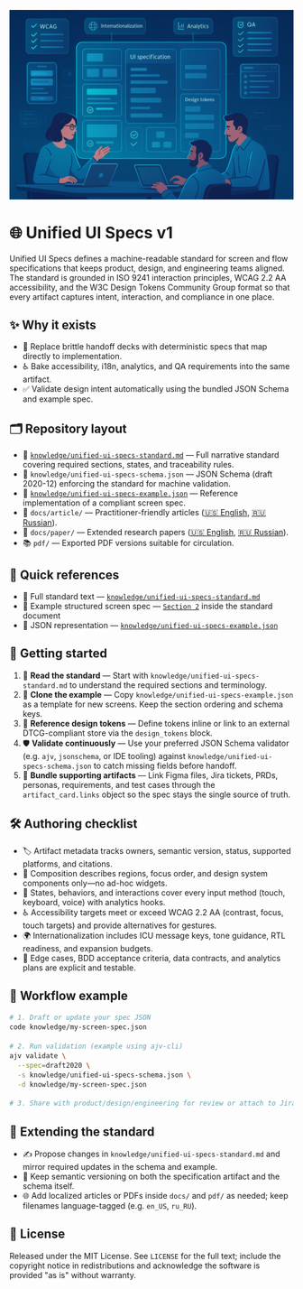 ![Unified UI Specs banner](assets/banner.png)

# 🌐 Unified UI Specs v1

Unified UI Specs defines a machine-readable standard for screen and flow specifications that keeps product, design, and engineering teams aligned. The standard is grounded in ISO 9241 interaction principles, WCAG 2.2 AA accessibility, and the W3C Design Tokens Community Group format so that every artifact captures intent, interaction, and compliance in one place.

## ✨ Why it exists

- 🚀 Replace brittle handoff decks with deterministic specs that map directly to implementation.
- ♿ Bake accessibility, i18n, analytics, and QA requirements into the same artifact.
- ✅ Validate design intent automatically using the bundled JSON Schema and example spec.

## 🗂️ Repository layout

- 📘 [`knowledge/unified-ui-specs-standard.md`](knowledge/unified-ui-specs-standard.md) — Full narrative standard covering required sections, states, and traceability rules.
- 🧮 `knowledge/unified-ui-specs-schema.json` — JSON Schema (draft 2020-12) enforcing the standard for machine validation.
- 🧾 [`knowledge/unified-ui-specs-example.json`](knowledge/unified-ui-specs-example.json) — Reference implementation of a compliant screen spec.
- 📰 `docs/article/` — Practitioner-friendly articles ([🇺🇸 English](docs/article/unified-ui-specs-article-en_US.md), [🇷🇺 Russian](docs/article/unified-ui-specs-article-ru_RU.md)).
- 📄 `docs/paper/` — Extended research papers ([🇺🇸 English](docs/paper/unified-ui-specs-paper-en_US.md), [🇷🇺 Russian](docs/paper/unified-ui-specs-paper-ru_RU.md)).
- 📚 `pdf/` — Exported PDF versions suitable for circulation.

## 🔗 Quick references

- 📘 Full standard text — [`knowledge/unified-ui-specs-standard.md`](knowledge/unified-ui-specs-standard.md)
- 🧪 Example structured screen spec — [`Section 2`](knowledge/unified-ui-specs-standard.md#2-example-screen-spec) inside the standard document
- 🧾 JSON representation — [`knowledge/unified-ui-specs-example.json`](knowledge/unified-ui-specs-example.json)

## 🚀 Getting started

1. 📖 **Read the standard** — Start with `knowledge/unified-ui-specs-standard.md` to understand the required sections and terminology.
2. 🧱 **Clone the example** — Copy `knowledge/unified-ui-specs-example.json` as a template for new screens. Keep the section ordering and schema keys.
3. 🎨 **Reference design tokens** — Define tokens inline or link to an external DTCG-compliant store via the `design_tokens` block.
4. 🛡️ **Validate continuously** — Use your preferred JSON Schema validator (e.g. `ajv`, `jsonschema`, or IDE tooling) against `knowledge/unified-ui-specs-schema.json` to catch missing fields before handoff.
5. 🔗 **Bundle supporting artifacts** — Link Figma files, Jira tickets, PRDs, personas, requirements, and test cases through the `artifact_card.links` object so the spec stays the single source of truth.

## 🛠️ Authoring checklist

- 🏷️ Artifact metadata tracks owners, semantic version, status, supported platforms, and citations.
- 🧩 Composition describes regions, focus order, and design system components only—no ad-hoc widgets.
- 🔄 States, behaviors, and interactions cover every input method (touch, keyboard, voice) with analytics hooks.
- ♿ Accessibility targets meet or exceed WCAG 2.2 AA (contrast, focus, touch targets) and provide alternatives for gestures.
- 🌍 Internationalization includes ICU message keys, tone guidance, RTL readiness, and expansion budgets.
- 🧪 Edge cases, BDD acceptance criteria, data contracts, and analytics plans are explicit and testable.

## 🧭 Workflow example

```bash
# 1. Draft or update your spec JSON
code knowledge/my-screen-spec.json

# 2. Run validation (example using ajv-cli)
ajv validate \
  --spec=draft2020 \
  -s knowledge/unified-ui-specs-schema.json \
  -d knowledge/my-screen-spec.json

# 3. Share with product/design/engineering for review or attach to Jira.
```

## 🌱 Extending the standard

- ✍️ Propose changes in `knowledge/unified-ui-specs-standard.md` and mirror required updates in the schema and example.
- 🔁 Keep semantic versioning on both the specification artifact and the schema itself.
- 🌐 Add localized articles or PDFs inside `docs/` and `pdf/` as needed; keep filenames language-tagged (e.g. `en_US`, `ru_RU`).

## 📝 License

Released under the MIT License. See `LICENSE` for the full text; include the copyright notice in
redistributions and acknowledge the software is provided "as is" without warranty.
